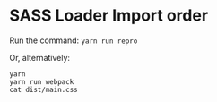 # SASS Loader Import order

Run the command: `yarn run repro`

Or, alternatively:

```
yarn
yarn run webpack
cat dist/main.css
```